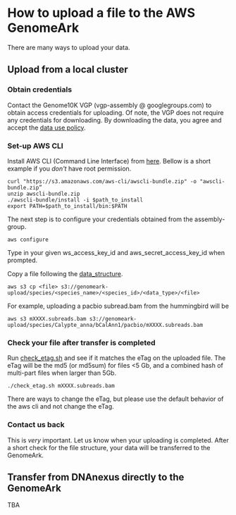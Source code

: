 # How to upload a file to the AWS GenomeArk

There are many ways to upload your data.

## Upload from a local cluster

### Obtain credentials
Contact the Genome10K VGP (vgp-assembly @ googlegroups.com) to obtain access credentials for uploading.
Of note, the VGP does not require any credentials for downloading. By downloading the data,
you agree and accept the [data use policy](https://genome10k.soe.ucsc.edu/about/data_use_policy#embargo).

### Set-up AWS CLI
Install AWS CLI (Command Line Interface) from [here](https://docs.aws.amazon.com/cli/latest/userguide/cli-chap-welcome.html).
Bellow is a short example if you *don't* have root permission.

```
curl "https://s3.amazonaws.com/aws-cli/awscli-bundle.zip" -o "awscli-bundle.zip”
unzip awscli-bundle.zip
./awscli-bundle/install -i $path_to_install
export PATH=$path_to_install/bin:$PATH
```

The next step is to configure your credentials obtained from the assembly-group.
```
aws configure
```
Type in your given ws_access_key_id and aws_secret_access_key_id when prompted.

Copy a file following the [data_structure]("https://github.com/VGP/vgp-assembly/blob/master/DNAnexus_and_AWS_data_structure.md").
```
aws s3 cp <file> s3://genomeark-upload/species/<species_name>/<species_id>/<data_type>/<file>
```
For example, uploading a pacbio subread.bam from the hummingbird will be
```
aws s3 mXXXX.subreads.bam s3://genomeark-upload/species/Calypte_anna/bCalAnn1/pacbio/mXXXX.subreads.bam
```

### Check your file after transfer is completed
Run [check_etag.sh](vgp-assembly/aws_upload/utils/check_etag.sh) and see if it matches the eTag on the uploaded file.
The eTag will be the md5 (or md5sum) for files <5 Gb, and a combined hash of multi-part files when larger than 5Gb.
```
./check_etag.sh mXXXX.subreads.bam
```

There are ways to change the eTag, but please use the default behavior of the aws cli and not change the eTag.

### Contact us back
This is *very* important. Let us know when your uploading is completed.
After a short check for the file structure, your data will be transferred to the GenomeArk.

## Transfer from DNAnexus directly to the GenomeArk
TBA
